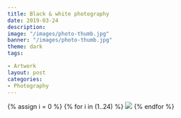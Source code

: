 ```yaml
---
title: Black & white photography
date: 2019-03-24
description: 
image: "/images/photo-thumb.jpg"
banner: "/images/photo-thumb.jpg"
theme: dark
tags:

- Artwork
layout: post
categories: 
- Photography
---
```


<div class="grid grid-cols-3">
{% assign i = 0 %}
{% for i in (1..24) %}
<img src="/images/p{{ i }}.jpg" />
{% endfor %}
</div>